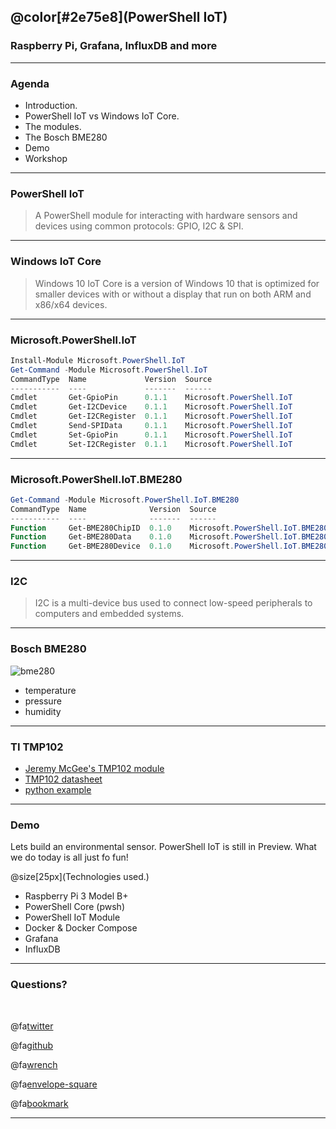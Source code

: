 ## @color[#2e75e8](PowerShell IoT)
### Raspberry Pi, Grafana, InfluxDB and more

---

### Agenda

- Introduction.
- PowerShell IoT vs Windows IoT Core.
- The modules.
- The Bosch BME280
- Demo
- Workshop

---

### PowerShell IoT

> A PowerShell module for interacting with hardware sensors and devices using common protocols: GPIO, I2C & SPI.

---

### Windows IoT Core

> Windows 10 IoT Core is a version of Windows 10 that is optimized for smaller devices with or without a display that run on both ARM and x86/x64 devices.

---

### Microsoft.PowerShell.IoT

```powershell
Install-Module Microsoft.PowerShell.IoT
Get-Command -Module Microsoft.PowerShell.IoT
CommandType  Name             Version  Source
-----------  ----             -------  ------
Cmdlet       Get-GpioPin      0.1.1    Microsoft.PowerShell.IoT
Cmdlet       Get-I2CDevice    0.1.1    Microsoft.PowerShell.IoT
Cmdlet       Get-I2CRegister  0.1.1    Microsoft.PowerShell.IoT
Cmdlet       Send-SPIData     0.1.1    Microsoft.PowerShell.IoT
Cmdlet       Set-GpioPin      0.1.1    Microsoft.PowerShell.IoT
Cmdlet       Set-I2CRegister  0.1.1    Microsoft.PowerShell.IoT
```

---

### Microsoft.PowerShell.IoT.BME280

```powershell
Get-Command -Module Microsoft.PowerShell.IoT.BME280
CommandType  Name              Version  Source
-----------  ----              -------  ------
Function     Get-BME280ChipID  0.1.0    Microsoft.PowerShell.IoT.BME280
Function     Get-BME280Data    0.1.0    Microsoft.PowerShell.IoT.BME280
Function     Get-BME280Device  0.1.0    Microsoft.PowerShell.IoT.BME280
```

---

### I2C

> I2C is a multi-device bus used to connect low-speed peripherals to computers and embedded systems.

---

### Bosch BME280

![bme280](https://www.digikey.com/-/media/Images/Product%20Highlights/B/BOSCH/BME280%20Integrated%20Environmental%20Units/bosch-bme280-200.jpg?ts=12c422e4-7dde-47c0-935e-30198d891346&la=en-US)

- temperature
- pressure
- humidity


---

### TI TMP102

- [Jeremy McGee's TMP102 module](https://github.com/jeremymcgee73/PowerShell.IoT.TMP102)
- [TMP102 datasheet](https://www.sparkfun.com/datasheets/Sensors/Temperature/tmp102.pdf)
- [python example](https://www.allaboutcircuits.com/projects/transmit-temperature-with-raspberry-pi/)

---

### Demo

Lets build an environmental sensor. PowerShell IoT is still in Preview. What we do today is all just fo fun!

@size[25px](Technologies used.)

- Raspberry Pi 3 Model B+
- PowerShell Core (pwsh)
- PowerShell IoT Module
- Docker & Docker Compose
- Grafana
- InfluxDB

---

### Questions?

<br>

@fa[twitter](joeypiccola)

@fa[github](joeypiccola)

@fa[wrench](forge.puppet.com/jpi)

@fa[envelope-square](joey@joeypiccola.com)

@fa[bookmark](www.joeypiccola.com)

---